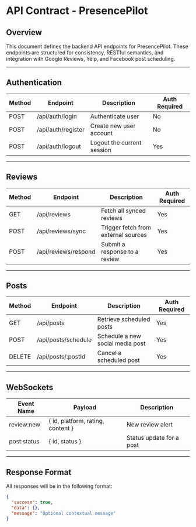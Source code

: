 # API Contract - PresencePilot

## Overview
This document defines the backend API endpoints for PresencePilot. These endpoints are structured for consistency, RESTful semantics, and integration with Google Reviews, Yelp, and Facebook post scheduling.

---

## Authentication

| Method | Endpoint             | Description                     | Auth Required |
|--------|----------------------|---------------------------------|----------------|
| POST   | /api/auth/login      | Authenticate user               | No             |
| POST   | /api/auth/register   | Create new user account         | No             |
| POST   | /api/auth/logout     | Logout the current session      | Yes            |

---

## Reviews

| Method | Endpoint           | Description                          | Auth Required |
|--------|--------------------|--------------------------------------|----------------|
| GET    | /api/reviews       | Fetch all synced reviews             | Yes            |
| POST   | /api/reviews/sync  | Trigger fetch from external sources  | Yes            |
| POST   | /api/reviews/respond | Submit a response to a review       | Yes            |

---

## Posts

| Method | Endpoint               | Description                          | Auth Required |
|--------|------------------------|--------------------------------------|----------------|
| GET    | /api/posts             | Retrieve scheduled posts             | Yes            |
| POST   | /api/posts/schedule    | Schedule a new social media post     | Yes            |
| DELETE | /api/posts/:postId     | Cancel a scheduled post              | Yes            |

---

## WebSockets

| Event Name     | Payload                                | Description                   |
|----------------|----------------------------------------|-------------------------------|
| review:new     | { id, platform, rating, content }      | New review alert              |
| post:status    | { id, status }                         | Status update for a post      |

---

## Response Format

All responses will be in the following format:

```json
{
  "success": true,
  "data": {},
  "message": "Optional contextual message"
}
```
